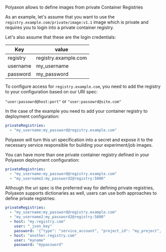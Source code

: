 Polyaxon allows to define images from private Container Registries

As an example, let's assume that you want to use the `registry.example.com/private/image:v1.1` image
which is private and requires you to login into a private container registry.

Let's also assume that these are the login credentials:

Key | value
-------|------
  registry| registry.example.com
  username| my_username
  password| my_password

To configure access for `registry.example.com`, you need to add the registry to your configuration based on our URI spec:

`"user:passowrd@host:port"` or `"user:passowrd@site.com"`

In the case of the example you need to add your container registry to deployment configuration:

```yaml
privateRegistries:
  - "my_username:my_password@registry.example.com"
```

Polyaxon will turn this uri specification into a secret and expose it to the necessary service
responsible for building your experiment/job images.

You can have more than one private container registry defined in your Polyaxon deployment configuration:

```yaml
privateRegistries:
  - "my_username:my_password@registry.example.com"
  - "my_username2:my_password2@registry:5000"
```

Although the uri spec is the preferred way for defining private registries, 
Polyaxon supports dictionaries as well, users can use both approaches to define private registries:


```yaml
privateRegistries:
  - "my_username:my_password@registry.example.com"
  - "my_username2:my_password2@registry:5000"
  - host: "my.registry.com"
    user: "_json_key"
    password: '{"type": "service_account", "project_id": "my_project", "private_key_id": "ajshvasjhqweqetquytqut17253871238", "private_key": "-----BEGIN PRIVATE KEY-----\nASBHJASJDASBDJAJHSBDJB/sfbdj1223"}'
  - host: "another.registry.com"
    user: "myname"
    password: "mypassword"
```
